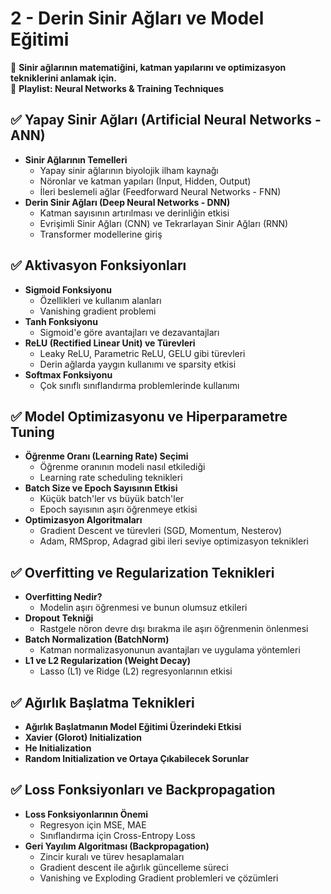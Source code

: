 # 2 - Derin Sinir Ağları ve Model Eğitimi  
🎯 **Sinir ağlarının matematiğini, katman yapılarını ve optimizasyon tekniklerini anlamak için.**  
📂 **Playlist: Neural Networks & Training Techniques**  

## ✅ Yapay Sinir Ağları (Artificial Neural Networks - ANN)  
- **Sinir Ağlarının Temelleri**  
  - Yapay sinir ağlarının biyolojik ilham kaynağı  
  - Nöronlar ve katman yapıları (Input, Hidden, Output)  
  - İleri beslemeli ağlar (Feedforward Neural Networks - FNN)  
- **Derin Sinir Ağları (Deep Neural Networks - DNN)**  
  - Katman sayısının artırılması ve derinliğin etkisi  
  - Evrişimli Sinir Ağları (CNN) ve Tekrarlayan Sinir Ağları (RNN)  
  - Transformer modellerine giriş  

## ✅ Aktivasyon Fonksiyonları  
- **Sigmoid Fonksiyonu**  
  - Özellikleri ve kullanım alanları  
  - Vanishing gradient problemi  
- **Tanh Fonksiyonu**  
  - Sigmoid'e göre avantajları ve dezavantajları  
- **ReLU (Rectified Linear Unit) ve Türevleri**  
  - Leaky ReLU, Parametric ReLU, GELU gibi türevleri  
  - Derin ağlarda yaygın kullanımı ve sparsity etkisi  
- **Softmax Fonksiyonu**  
  - Çok sınıflı sınıflandırma problemlerinde kullanımı  

## ✅ Model Optimizasyonu ve Hiperparametre Tuning  
- **Öğrenme Oranı (Learning Rate) Seçimi**  
  - Öğrenme oranının modeli nasıl etkilediği  
  - Learning rate scheduling teknikleri  
- **Batch Size ve Epoch Sayısının Etkisi**  
  - Küçük batch'ler vs büyük batch'ler  
  - Epoch sayısının aşırı öğrenmeye etkisi  
- **Optimizasyon Algoritmaları**  
  - Gradient Descent ve türevleri (SGD, Momentum, Nesterov)  
  - Adam, RMSprop, Adagrad gibi ileri seviye optimizasyon teknikleri  

## ✅ Overfitting ve Regularization Teknikleri  
- **Overfitting Nedir?**  
  - Modelin aşırı öğrenmesi ve bunun olumsuz etkileri  
- **Dropout Tekniği**  
  - Rastgele nöron devre dışı bırakma ile aşırı öğrenmenin önlenmesi  
- **Batch Normalization (BatchNorm)**  
  - Katman normalizasyonunun avantajları ve uygulama yöntemleri  
- **L1 ve L2 Regularization (Weight Decay)**  
  - Lasso (L1) ve Ridge (L2) regresyonlarının etkisi  

## ✅ Ağırlık Başlatma Teknikleri  
- **Ağırlık Başlatmanın Model Eğitimi Üzerindeki Etkisi**  
- **Xavier (Glorot) Initialization**  
- **He Initialization**  
- **Random Initialization ve Ortaya Çıkabilecek Sorunlar**  

## ✅ Loss Fonksiyonları ve Backpropagation  
- **Loss Fonksiyonlarının Önemi**  
  - Regresyon için MSE, MAE  
  - Sınıflandırma için Cross-Entropy Loss  
- **Geri Yayılım Algoritması (Backpropagation)**  
  - Zincir kuralı ve türev hesaplamaları  
  - Gradient descent ile ağırlık güncelleme süreci  
  - Vanishing ve Exploding Gradient problemleri ve çözümleri  
